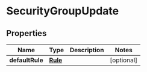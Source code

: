 
# SecurityGroupUpdate

## Properties
Name | Type | Description | Notes
------------ | ------------- | ------------- | -------------
**defaultRule** | [**Rule**](Rule.md) |  |  [optional]



